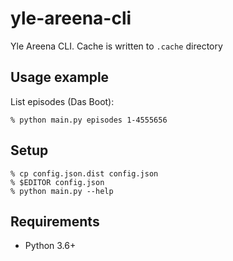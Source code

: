 # yle-areena-cli
Yle Areena CLI. Cache is written to `.cache` directory

## Usage example

List episodes (Das Boot):

    % python main.py episodes 1-4555656

## Setup

    % cp config.json.dist config.json
    % $EDITOR config.json
    % python main.py --help


## Requirements

* Python 3.6+
